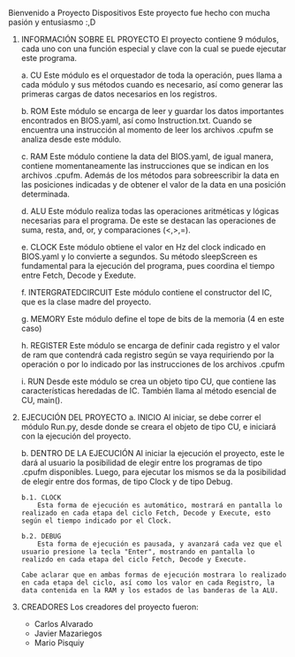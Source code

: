 Bienvenido a Proyecto Dispositivos
Este proyecto fue hecho con mucha pasión y entusiasmo :,D

1. INFORMACIÓN SOBRE EL PROYECTO
    El proyecto contiene 9 módulos, cada uno con una función especial y clave con la cual se puede ejecutar este programa.
    
    a. CU 
        Este módulo es el orquestador de toda la operación, pues llama a cada módulo y sus métodos cuando es necesario, así como generar las primeras cargas de datos necesarios en los registros.
    
    b. ROM
        Este módulo se encarga de leer y guardar los datos importantes encontrados en BIOS.yaml, así como Instruction.txt. Cuando se encuentra una instrucción al momento de leer los archivos .cpufm se analiza desde este módulo.
    
    c. RAM
        Este módulo contiene la data del BIOS.yaml, de igual manera, contiene momentaneamente las instrucciones que se indican en los archivos .cpufm. Además de los métodos para sobreescribir la data en las posiciones indicadas y de obtener el valor de la data en una posición determinada.

    d. ALU
        Este módulo realiza todas las operaciones aritméticas y lógicas necesarias para el programa. De este se destacan las operaciones de suma, resta, and, or, y comparaciones (<,>,=).

    e. CLOCK
        Este módulo obtiene el valor en Hz del clock indicado en BIOS.yaml y lo convierte a segundos. Su método sleepScreen es fundamental para la ejecución del programa, pues coordina el tiempo entre Fetch, Decode y Exedute.
    
    f. INTERGRATEDCIRCUIT
        Este módulo contiene el constructor del IC, que es la clase madre del proyecto.
    
    g. MEMORY
        Este módulo define el tope de bits de la memoria (4 en este caso)
    
    h. REGISTER
        Este módulo se encarga de definir cada registro y el valor de ram que contendrá cada registro según se vaya requiriendo por la operación o por lo indicado por las instrucciones de los archivos .cpufm

    i. RUN
        Desde este módulo se crea un objeto tipo CU, que contiene las características heredadas de IC. También llama al método esencial de CU, main().

2.  EJECUCIÓN DEL PROYECTO
    a. INICIO
        Al iniciar, se debe correr el módulo Run.py, desde donde se creara el objeto de tipo CU, e iniciará con la ejecución del proyecto.
    
    b. DENTRO DE LA EJECUCIÓN
        Al iniciar la ejecución el proyecto, este le dará al usuario la posibilidad de elegir entre los programas de tipo .cpufm disponibles. Luego, para ejecutar los mismos se da la posibilidad de elegir entre dos formas, de tipo Clock y de tipo Debug.
        
        b.1. CLOCK
            Esta forma de ejecución es automático, mostrará en pantalla lo realizado en cada etapa del ciclo Fetch, Decode y Execute, esto según el tiempo indicado por el Clock.
        
        b.2. DEBUG 
            Esta forma de ejecución es pausada, y avanzará cada vez que el usuario presione la tecla "Enter", mostrando en pantalla lo realizdo en cada etapa del ciclo Fetch, Decode y Execute.

        Cabe aclarar que en ambas formas de ejecución mostrara lo realizado en cada etapa del ciclo, así como los valor en cada Registro, la data contenida en la RAM y los estados de las banderas de la ALU.

3. CREADORES
    Los creadores del proyecto fueron:
    - Carlos Alvarado
    - Javier Mazariegos
    - Mario Pisquiy